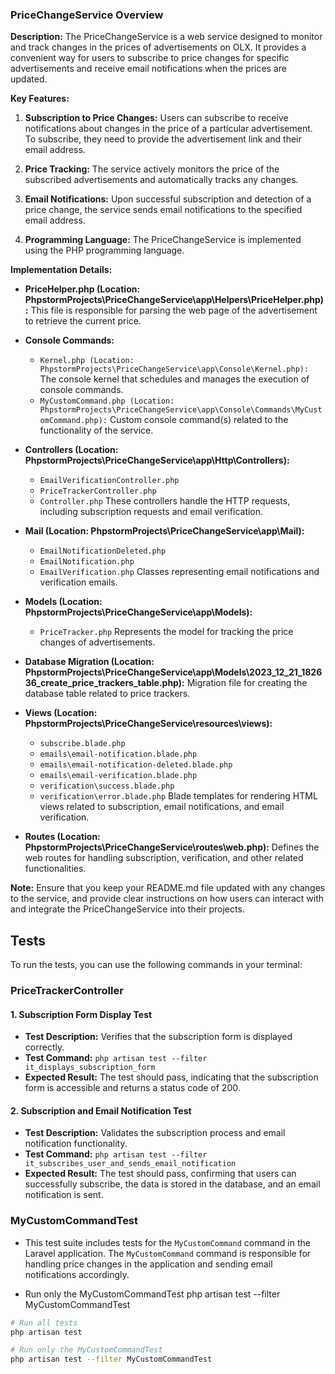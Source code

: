 ### PriceChangeService Overview

**Description:**
The PriceChangeService is a web service designed to monitor and track changes in the prices of advertisements on OLX. It provides a convenient way for users to subscribe to price changes for specific advertisements and receive email notifications when the prices are updated.

**Key Features:**
1. **Subscription to Price Changes:**
   Users can subscribe to receive notifications about changes in the price of a particular advertisement. To subscribe, they need to provide the advertisement link and their email address.

2. **Price Tracking:**
   The service actively monitors the price of the subscribed advertisements and automatically tracks any changes.

3. **Email Notifications:**
   Upon successful subscription and detection of a price change, the service sends email notifications to the specified email address.

4. **Programming Language:**
   The PriceChangeService is implemented using the PHP programming language.

**Implementation Details:**

- **PriceHelper.php (Location: PhpstormProjects\PriceChangeService\app\Helpers\PriceHelper.php):**
  This file is responsible for parsing the web page of the advertisement to retrieve the current price.

- **Console Commands:**
  - `Kernel.php (Location: PhpstormProjects\PriceChangeService\app\Console\Kernel.php):`
    The console kernel that schedules and manages the execution of console commands.
  - `MyCustomCommand.php (Location: PhpstormProjects\PriceChangeService\app\Console\Commands\MyCustomCommand.php):`
    Custom console command(s) related to the functionality of the service.

- **Controllers (Location: PhpstormProjects\PriceChangeService\app\Http\Controllers\):**
  - `EmailVerificationController.php`
  - `PriceTrackerController.php`
  - `Controller.php`
  These controllers handle the HTTP requests, including subscription requests and email verification.

- **Mail (Location: PhpstormProjects\PriceChangeService\app\Mail\):**
  - `EmailNotificationDeleted.php`
  - `EmailNotification.php`
  - `EmailVerification.php`
  Classes representing email notifications and verification emails.

- **Models (Location: PhpstormProjects\PriceChangeService\app\Models\):**
  - `PriceTracker.php`
  Represents the model for tracking the price changes of advertisements.

- **Database Migration (Location: PhpstormProjects\PriceChangeService\app\Models\2023_12_21_182636_create_price_trackers_table.php):**
  Migration file for creating the database table related to price trackers.

- **Views (Location: PhpstormProjects\PriceChangeService\resources\views\):**
  - `subscribe.blade.php`
  - `emails\email-notification.blade.php`
  - `emails\email-notification-deleted.blade.php`
  - `emails\email-verification.blade.php`
  - `verification\success.blade.php`
  - `verification\error.blade.php`
  Blade templates for rendering HTML views related to subscription, email notifications, and email verification.

- **Routes (Location: PhpstormProjects\PriceChangeService\routes\web.php):**
  Defines the web routes for handling subscription, verification, and other related functionalities.

**Note:** Ensure that you keep your README.md file updated with any changes to the service, and provide clear instructions on how users can interact with and integrate the PriceChangeService into their projects.


## Tests
To run the tests, you can use the following commands in your terminal:


### PriceTrackerController

#### 1. Subscription Form Display Test

- **Test Description:** Verifies that the subscription form is displayed correctly.
- **Test Command:** `php artisan test --filter it_displays_subscription_form`
- **Expected Result:** The test should pass, indicating that the subscription form is accessible and returns a status code of 200.

#### 2. Subscription and Email Notification Test

- **Test Description:** Validates the subscription process and email notification functionality.
- **Test Command:** `php artisan test --filter it_subscribes_user_and_sends_email_notification`
- **Expected Result:** The test should pass, confirming that users can successfully subscribe, the data is stored in the database, and an email notification is sent.

### MyCustomCommandTest

- This test suite includes tests for the `MyCustomCommand` command in the Laravel application. The `MyCustomCommand` command is responsible for handling price changes in the application and sending email notifications accordingly.

- Run only the MyCustomCommandTest
php artisan test --filter MyCustomCommandTest


```bash
# Run all tests
php artisan test

# Run only the MyCustomCommandTest
php artisan test --filter MyCustomCommandTest

